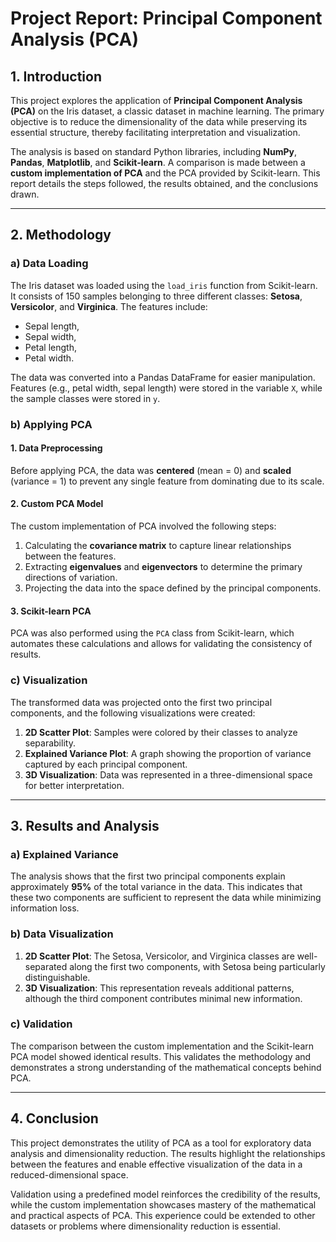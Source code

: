 # Project Report: Principal Component Analysis (PCA)

## 1. Introduction
This project explores the application of **Principal Component Analysis (PCA)** on the Iris dataset, a classic dataset in machine learning. The primary objective is to reduce the dimensionality of the data while preserving its essential structure, thereby facilitating interpretation and visualization.

The analysis is based on standard Python libraries, including **NumPy**, **Pandas**, **Matplotlib**, and **Scikit-learn**. A comparison is made between a **custom implementation of PCA** and the PCA provided by Scikit-learn. This report details the steps followed, the results obtained, and the conclusions drawn.

---

## 2. Methodology

### a) Data Loading
The Iris dataset was loaded using the `load_iris` function from Scikit-learn. It consists of 150 samples belonging to three different classes: **Setosa**, **Versicolor**, and **Virginica**. The features include:
- Sepal length,
- Sepal width,
- Petal length,
- Petal width.

The data was converted into a Pandas DataFrame for easier manipulation. Features (e.g., petal width, sepal length) were stored in the variable `X`, while the sample classes were stored in `y`.

### b) Applying PCA

#### **1. Data Preprocessing**
Before applying PCA, the data was **centered** (mean = 0) and **scaled** (variance = 1) to prevent any single feature from dominating due to its scale.

#### **2. Custom PCA Model**
The custom implementation of PCA involved the following steps:
1. Calculating the **covariance matrix** to capture linear relationships between the features.
2. Extracting **eigenvalues** and **eigenvectors** to determine the primary directions of variation.
3. Projecting the data into the space defined by the principal components.

#### **3. Scikit-learn PCA**
PCA was also performed using the `PCA` class from Scikit-learn, which automates these calculations and allows for validating the consistency of results.

### c) Visualization
The transformed data was projected onto the first two principal components, and the following visualizations were created:
1. **2D Scatter Plot**: Samples were colored by their classes to analyze separability.
2. **Explained Variance Plot**: A graph showing the proportion of variance captured by each principal component.
3. **3D Visualization**: Data was represented in a three-dimensional space for better interpretation.

---

## 3. Results and Analysis

### a) Explained Variance
The analysis shows that the first two principal components explain approximately **95%** of the total variance in the data. This indicates that these two components are sufficient to represent the data while minimizing information loss.

### b) Data Visualization
1. **2D Scatter Plot**: The Setosa, Versicolor, and Virginica classes are well-separated along the first two components, with Setosa being particularly distinguishable.
2. **3D Visualization**: This representation reveals additional patterns, although the third component contributes minimal new information.

### c) Validation
The comparison between the custom implementation and the Scikit-learn PCA model showed identical results. This validates the methodology and demonstrates a strong understanding of the mathematical concepts behind PCA.

---

## 4. Conclusion
This project demonstrates the utility of PCA as a tool for exploratory data analysis and dimensionality reduction. The results highlight the relationships between the features and enable effective visualization of the data in a reduced-dimensional space.

Validation using a predefined model reinforces the credibility of the results, while the custom implementation showcases mastery of the mathematical and practical aspects of PCA. This experience could be extended to other datasets or problems where dimensionality reduction is essential.
